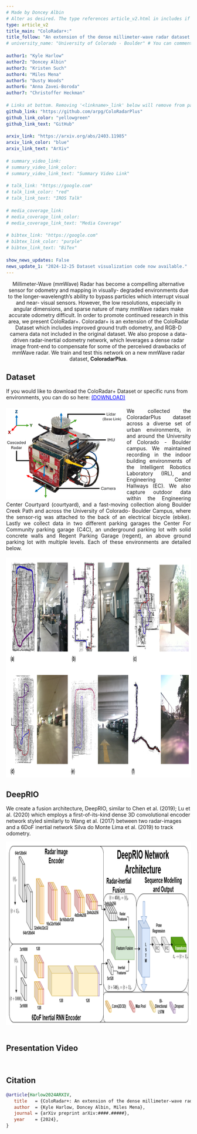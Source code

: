 ```yaml
---
# Made by Doncey Albin
# Alter as desired. The type references article_v2.html in includes if there are things you want to change.
type: article_v2
title_main: "ColoRadar+:"
title_follow: "An extension of the dense millimeter-wave radar dataset ColoRadar"
# university_name: "University of Colorado - Boulder" # You can comment this out if you dont like it.

author1: "Kyle Harlow"
author2: "Doncey Albin"
author3: "Kristen Such"
author4: "Miles Mena"
author5: "Dusty Woods"
author6: "Anna Zavei-Boroda"
author7: "Christoffer Heckman"

# Links at bottom. Removing '<linkname>_link' below will remove from page.
github_link: "https://github.com/arpg/ColoRadarPlus"
github_link_color: "yellowgreen"
github_link_text: "GitHub"

arxiv_link: "https://arxiv.org/abs/2403.11985"
arxiv_link_color: "blue"
arxiv_link_text: "ArXiv"

# summary_video_link:
# summary_video_link_color:
# summary_video_link_text: "Summary Video Link"

# talk_link: "https://google.com"
# talk_link_color: "red"
# talk_link_text: "IROS Talk"

# media_coverage_link:
# media_coverage_link_color:
# media_coverage_link_text: "Media Coverage"

# bibtex_link: "https://google.com"
# bibtex_link_color: "purple"
# bibtex_link_text: "BiTex"

show_news_updates: False
news_update_1: "2024-12-25 Dataset visualization code now available."
---
```



<div style="text-align: center;">
    Millimeter-Wave (mmWave) Radar has become a compelling alternative sensor for odometry and mapping in visually-
    degraded environments due to the longer-wavelength’s ability to bypass particles which interrupt visual and near-
    visual sensors. However, the low resolutions, especially in angular dimensions, and sparse nature of many mmWave
    radars make accurate odometry difficult. In order to promote continued research in this area, we present ColoRadar+.
    Coloradar+ is an extension of the ColoRadar Dataset which includes improved ground truth odometry, and RGB-D
    camera data not included in the original dataset. We also propose a data-driven radar-inertial odometry network, which
    leverages a dense radar image front-end to compensate for some of the perceived drawbacks of mmWave radar. We
    train and test this network on a new mmWave radar dataset, <b>ColoradarPlus</b>.
</div>

## Dataset

<div style="text-align: left; margin-bottom: 20px;">
  If you would like to download the ColoRadar+ Dataset or specific runs from environments, you can do so here: <a href="https://example.com" style="color:blue;">(DOWNLOAD)</a>
</div>

<div style="text-align: justify;">
    <!-- <img src="/img/coloradarplus/radar_rig.png" alt="Photo example results" style="display: inline-block; margin-right: 20px;" height="300"> -->
    <img src="/img/coloradarplus/radar_rig.png" alt="Photo example results" style="float: left; margin-right: 10px;" height="250">
    We collected the ColoradarPlus dataset across a diverse set of urban environments, in and around the University of Colorado - Boulder campus. We maintained recording in the indoor building environments of the Intelligent Robotics Laboratory (IRL), and Engineering Center Hallways (EC). We also capture outdoor data within the Engineering Center Courtyard (courtyard), and a fast-moving collection along Boulder Creek Path and across the University of Colorado- Boulder Campus, where the sensor-rig was attached to the back of an electrical bicycle (ebike). Lastly we collect data in two different parking garages the Center For Community parking garage (C4C), an underground parking lot with solid concrete walls and Regent Parking Garage (regent), an above ground parking lot with multiple levels. Each of these environments are detailed below.
</div>

<br>

<div style="overflow: auto; text-align: center;">
    <img src="/img/coloradarplus/example_image.png" alt="Photo example results" style="display: inline-block; margin-right: 20px;" height="600">
</div>

## DeepRIO

We create a fusion architecture, DeepRIO, similar to Chen et al. (2019); Lu et al. (2020) which employs a first-of-its-kind dense 3D convolutional encoder network styled similarly to Wang et al. (2017) between two radar-images and a 6DoF inertial network Silva do Monte Lima et al. (2019) to track odometry.

<div style="overflow: auto; text-align: center;">
    <img src="/img/coloradarplus/network_architecture.png" alt="DeepRIO Framework" style="margin-right: auto; margin-left: auto;" height="500">
</div>

<br>

## Presentation Video

<!-- <div style="text-align:center;">
  <video width="80%" controls>
    <source src="/video/scenesense/iros_video.mp4" type="video/mp4">
    Your browser does not support the video tag.
  </video>
</div> -->

<br>

## Citation

```bibtex
@article{Harlow2024ARXIV, 
   title   = {ColoRadar+: An extension of the dense millimeter-wave radar dataset ColoRadar}, 
   author  = {Kyle Harlow, Doncey Albin, Miles Mena}, 
   journal = {arXiv preprint arXiv:####.#####},
   year    = {2024}, 
}
```

<!-- For styling above Bibtex -->
<link rel="stylesheet" href="https://cdnjs.cloudflare.com/ajax/libs/prism/1.19.0/themes/prism-okaidia.min.css"
      integrity="sha512-pGi87NmT0VeSbmZBK40y3wF4H2DlpCYc5lrO/3F/RPhnwn262NReW3jFtG2iZWhbpoWT5MDzBzawpOri+jcUTw==" crossorigin="anonymous" />

<script src="https://cdnjs.cloudflare.com/ajax/libs/prism/1.19.0/prism.min.js"
        integrity="sha512-9ndS8HgVHWQq2A/kpIxygbIZQ7oljc9/AvoEv8SQDy192nAuCGSdk7OdAfCZLDkbRJLZMsrV0NXycMSLLNTWCw==" crossorigin="anonymous">
</script>

<script src="https://cdnjs.cloudflare.com/ajax/libs/prism/1.19.0/plugins/autolinker/prism-autolinker.min.js"
        integrity="sha512-/uypNVmpEQdCQLYz3mq7J2HPBpHkkg23FV4i7/WSUyEuTJrWJ2uZ3gXx1IBPUyB3qbIAY+AODbanXLkIar0NBQ==" crossorigin="anonymous">
</script>

<script src="https://cdn.jsdelivr.net/npm/prismjs-bibtex@2.1.0/prism-bibtex.js"
        integrity="sha256-A5GMUmGHpY8mVpfcaRLQFeHtmdjZLumKBOMpf81FXX0="
        crossorigin="anonymous" referrerpolicy="no-referrer">
</script>
